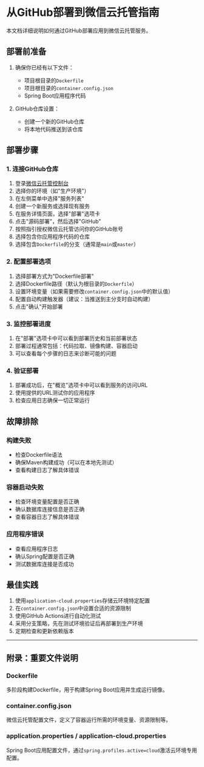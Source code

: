 # 从GitHub部署到微信云托管指南

本文档详细说明如何通过GitHub部署应用到微信云托管服务。

## 部署前准备

1. 确保你已经有以下文件：
   - 项目根目录的`Dockerfile`
   - 项目根目录的`container.config.json`
   - Spring Boot应用程序代码

2. GitHub仓库设置：
   - 创建一个新的GitHub仓库
   - 将本地代码推送到该仓库

## 部署步骤

### 1. 连接GitHub仓库

1. 登录[微信云托管控制台](https://cloud.weixin.qq.com/)
2. 选择你的环境（如"生产环境"）
3. 在左侧菜单中选择"服务列表"
4. 创建一个新服务或选择现有服务
5. 在服务详情页面，选择"部署"选项卡
6. 点击"源码部署"，然后选择"GitHub"
7. 按照指引授权微信云托管访问你的GitHub账号
8. 选择包含你应用程序代码的仓库
9. 选择包含`Dockerfile`的分支（通常是`main`或`master`）

### 2. 配置部署选项

1. 选择部署方式为"Dockerfile部署"
2. 选择Dockerfile路径（默认为根目录的`Dockerfile`）
3. 设置环境变量（如果需要修改`container.config.json`中的默认值）
4. 配置自动构建触发器（建议：当推送到主分支时自动构建）
5. 点击"确认"开始部署

### 3. 监控部署进度

1. 在"部署"选项卡中可以看到部署历史和当前部署状态
2. 部署过程通常包括：代码拉取、镜像构建、容器启动
3. 可以查看每个步骤的日志来诊断可能的问题

### 4. 验证部署

1. 部署成功后，在"概览"选项卡中可以看到服务的访问URL
2. 使用提供的URL测试你的应用程序
3. 检查应用日志确保一切正常运行

## 故障排除

### 构建失败

- 检查Dockerfile语法
- 确保Maven构建成功（可以在本地先测试）
- 查看构建日志了解具体错误

### 容器启动失败

- 检查环境变量配置是否正确
- 确认数据库连接信息是否正确
- 查看容器日志了解具体错误

### 应用程序错误

- 查看应用程序日志
- 确认Spring配置是否正确
- 测试数据库连接是否成功

## 最佳实践

1. 使用`application-cloud.properties`存储云环境特定配置
2. 在`container.config.json`中设置合适的资源限制
3. 使用GitHub Actions进行自动化测试
4. 采用分支策略，先在测试环境验证后再部署到生产环境
5. 定期检查和更新依赖版本

---
## 附录：重要文件说明

### Dockerfile

多阶段构建Dockerfile，用于构建Spring Boot应用并生成运行镜像。

### container.config.json

微信云托管配置文件，定义了容器运行所需的环境变量、资源限制等。

### application.properties / application-cloud.properties

Spring Boot应用配置文件，通过`spring.profiles.active=cloud`激活云环境专用配置。 